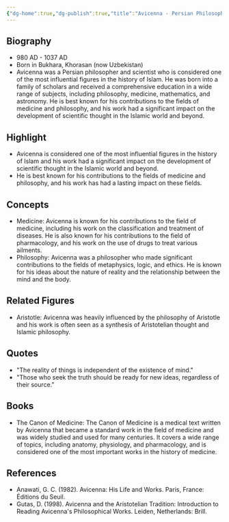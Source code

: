 ```yaml
---
{"dg-home":true,"dg-publish":true,"title":"Avicenna - Persian Philosopher and Scientist","tags":["figure","philosopher","Islam","science","medicine","gardenEntry"],"permalink":"/figures/philosophers/islam/avicenna/","dgPassFrontmatter":true}
---
```


## Biography

-   980 AD - 1037 AD
-   Born in Bukhara, Khorasan (now Uzbekistan)
-   Avicenna was a Persian philosopher and scientist who is considered one of the most influential figures in the history of Islam. He was born into a family of scholars and received a comprehensive education in a wide range of subjects, including philosophy, medicine, mathematics, and astronomy. He is best known for his contributions to the fields of medicine and philosophy, and his work had a significant impact on the development of scientific thought in the Islamic world and beyond.

## Highlight

-   Avicenna is considered one of the most influential figures in the history of Islam and his work had a significant impact on the development of scientific thought in the Islamic world and beyond.
-   He is best known for his contributions to the fields of medicine and philosophy, and his work has had a lasting impact on these fields.

## Concepts

-   Medicine: Avicenna is known for his contributions to the field of medicine, including his work on the classification and treatment of diseases. He is also known for his contributions to the field of pharmacology, and his work on the use of drugs to treat various ailments.
-   Philosophy: Avicenna was a philosopher who made significant contributions to the fields of metaphysics, logic, and ethics. He is known for his ideas about the nature of reality and the relationship between the mind and the body.

## Related Figures

-   Aristotle: Avicenna was heavily influenced by the philosophy of Aristotle and his work is often seen as a synthesis of Aristotelian thought and Islamic philosophy.

## Quotes

-   "The reality of things is independent of the existence of mind."
-   "Those who seek the truth should be ready for new ideas, regardless of their source."

## Books

-   The Canon of Medicine: The Canon of Medicine is a medical text written by Avicenna that became a standard work in the field of medicine and was widely studied and used for many centuries. It covers a wide range of topics, including anatomy, physiology, and pharmacology, and is considered one of the most important works in the history of medicine.

## References

-   Anawati, G. C. (1982). Avicenna: His Life and Works. Paris, France: Éditions du Seuil.
-   Gutas, D. (1998). Avicenna and the Aristotelian Tradition: Introduction to Reading Avicenna's Philosophical Works. Leiden, Netherlands: Brill.